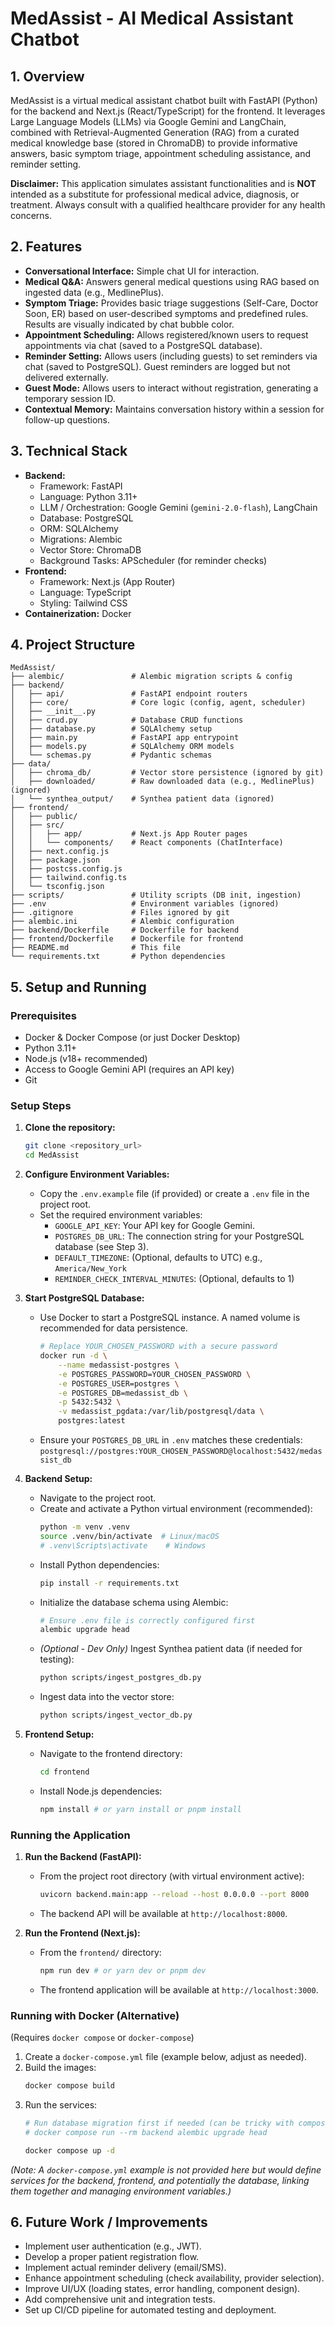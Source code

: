 # MedAssist - AI Medical Assistant Chatbot

## 1. Overview

MedAssist is a virtual medical assistant chatbot built with FastAPI (Python) for the backend and Next.js (React/TypeScript) for the frontend. It leverages Large Language Models (LLMs) via Google Gemini and LangChain, combined with Retrieval-Augmented Generation (RAG) from a curated medical knowledge base (stored in ChromaDB) to provide informative answers, basic symptom triage, appointment scheduling assistance, and reminder setting.

**Disclaimer:** This application simulates assistant functionalities and is **NOT** intended as a substitute for professional medical advice, diagnosis, or treatment. Always consult with a qualified healthcare provider for any health concerns.

## 2. Features

*   **Conversational Interface:** Simple chat UI for interaction.
*   **Medical Q&A:** Answers general medical questions using RAG based on ingested data (e.g., MedlinePlus).
*   **Symptom Triage:** Provides basic triage suggestions (Self-Care, Doctor Soon, ER) based on user-described symptoms and predefined rules. Results are visually indicated by chat bubble color.
*   **Appointment Scheduling:** Allows registered/known users to request appointments via chat (saved to a PostgreSQL database).
*   **Reminder Setting:** Allows users (including guests) to set reminders via chat (saved to PostgreSQL). Guest reminders are logged but not delivered externally.
*   **Guest Mode:** Allows users to interact without registration, generating a temporary session ID.
*   **Contextual Memory:** Maintains conversation history within a session for follow-up questions.

## 3. Technical Stack

*   **Backend:**
    *   Framework: FastAPI
    *   Language: Python 3.11+
    *   LLM / Orchestration: Google Gemini (`gemini-2.0-flash`), LangChain
    *   Database: PostgreSQL
    *   ORM: SQLAlchemy
    *   Migrations: Alembic
    *   Vector Store: ChromaDB
    *   Background Tasks: APScheduler (for reminder checks)
*   **Frontend:**
    *   Framework: Next.js (App Router)
    *   Language: TypeScript
    *   Styling: Tailwind CSS
*   **Containerization:** Docker

## 4. Project Structure

```
MedAssist/
├── alembic/               # Alembic migration scripts & config
├── backend/
│   ├── api/               # FastAPI endpoint routers
│   ├── core/              # Core logic (config, agent, scheduler)
│   ├── __init__.py
│   ├── crud.py            # Database CRUD functions
│   ├── database.py        # SQLAlchemy setup
│   ├── main.py            # FastAPI app entrypoint
│   ├── models.py          # SQLAlchemy ORM models
│   └── schemas.py         # Pydantic schemas
├── data/
│   ├── chroma_db/         # Vector store persistence (ignored by git)
│   ├── downloaded/        # Raw downloaded data (e.g., MedlinePlus) (ignored)
│   └── synthea_output/    # Synthea patient data (ignored)
├── frontend/
│   ├── public/
│   ├── src/
│   │   ├── app/           # Next.js App Router pages
│   │   └── components/    # React components (ChatInterface)
│   ├── next.config.js
│   ├── package.json
│   ├── postcss.config.js
│   ├── tailwind.config.ts
│   └── tsconfig.json
├── scripts/               # Utility scripts (DB init, ingestion)
├── .env                   # Environment variables (ignored)
├── .gitignore             # Files ignored by git
├── alembic.ini            # Alembic configuration
├── backend/Dockerfile     # Dockerfile for backend
├── frontend/Dockerfile    # Dockerfile for frontend
├── README.md              # This file
└── requirements.txt       # Python dependencies
```

## 5. Setup and Running

### Prerequisites

*   Docker & Docker Compose (or just Docker Desktop)
*   Python 3.11+
*   Node.js (v18+ recommended)
*   Access to Google Gemini API (requires an API key)
*   Git

### Setup Steps

1.  **Clone the repository:**
    ```bash
    git clone <repository_url>
    cd MedAssist
    ```

2.  **Configure Environment Variables:**
    *   Copy the `.env.example` file (if provided) or create a `.env` file in the project root.
    *   Set the required environment variables:
        *   `GOOGLE_API_KEY`: Your API key for Google Gemini.
        *   `POSTGRES_DB_URL`: The connection string for your PostgreSQL database (see Step 3).
        *   `DEFAULT_TIMEZONE`: (Optional, defaults to UTC) e.g., `America/New_York`
        *   `REMINDER_CHECK_INTERVAL_MINUTES`: (Optional, defaults to 1)

3.  **Start PostgreSQL Database:**
    *   Use Docker to start a PostgreSQL instance. A named volume is recommended for data persistence.
        ```bash
        # Replace YOUR_CHOSEN_PASSWORD with a secure password
        docker run -d \
            --name medassist-postgres \
            -e POSTGRES_PASSWORD=YOUR_CHOSEN_PASSWORD \
            -e POSTGRES_USER=postgres \
            -e POSTGRES_DB=medassist_db \
            -p 5432:5432 \
            -v medassist_pgdata:/var/lib/postgresql/data \
            postgres:latest
        ```
    *   Ensure your `POSTGRES_DB_URL` in `.env` matches these credentials:
        `postgresql://postgres:YOUR_CHOSEN_PASSWORD@localhost:5432/medassist_db`

4.  **Backend Setup:**
    *   Navigate to the project root.
    *   Create and activate a Python virtual environment (recommended):
        ```bash
        python -m venv .venv
        source .venv/bin/activate  # Linux/macOS
        # .venv\Scripts\activate    # Windows
        ```
    *   Install Python dependencies:
        ```bash
        pip install -r requirements.txt
        ```
    *   Initialize the database schema using Alembic:
        ```bash
        # Ensure .env file is correctly configured first
        alembic upgrade head
        ```
    *   *(Optional - Dev Only)* Ingest Synthea patient data (if needed for testing):
        ```bash
        python scripts/ingest_postgres_db.py
        ```
    *   Ingest data into the vector store:
        ```bash
        python scripts/ingest_vector_db.py
        ```

5.  **Frontend Setup:**
    *   Navigate to the frontend directory:
        ```bash
        cd frontend
        ```
    *   Install Node.js dependencies:
        ```bash
        npm install # or yarn install or pnpm install
        ```

### Running the Application

1.  **Run the Backend (FastAPI):**
    *   From the project root directory (with virtual environment active):
        ```bash
        uvicorn backend.main:app --reload --host 0.0.0.0 --port 8000
        ```
    *   The backend API will be available at `http://localhost:8000`.

2.  **Run the Frontend (Next.js):**
    *   From the `frontend/` directory:
        ```bash
        npm run dev # or yarn dev or pnpm dev
        ```
    *   The frontend application will be available at `http://localhost:3000`.

### Running with Docker (Alternative)

(Requires `docker compose` or `docker-compose`)

1.  Create a `docker-compose.yml` file (example below, adjust as needed).
2.  Build the images:
    ```bash
    docker compose build
    ```
3.  Run the services:
    ```bash
    # Run database migration first if needed (can be tricky with compose)
    # docker compose run --rm backend alembic upgrade head

    docker compose up -d
    ```

*(Note: A `docker-compose.yml` example is not provided here but would define services for the backend, frontend, and potentially the database, linking them together and managing environment variables.)*

## 6. Future Work / Improvements

*   Implement user authentication (e.g., JWT).
*   Develop a proper patient registration flow.
*   Implement actual reminder delivery (email/SMS).
*   Enhance appointment scheduling (check availability, provider selection).
*   Improve UI/UX (loading states, error handling, component design).
*   Add comprehensive unit and integration tests.
*   Set up CI/CD pipeline for automated testing and deployment. 